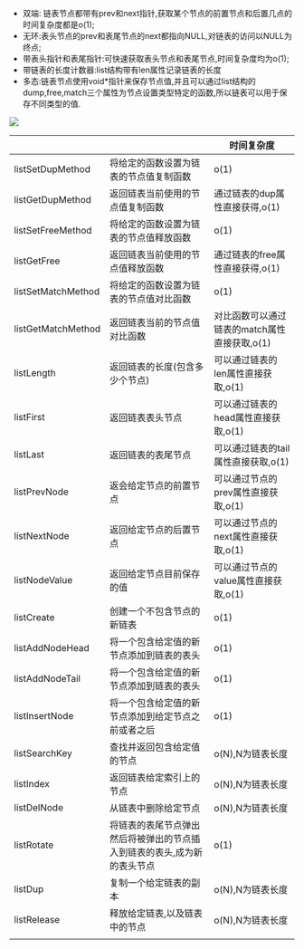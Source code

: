 + 双端: 链表节点都带有prev和next指针,获取某个节点的前置节点和后置几点的时间复杂度都是o(1);
+ 无环:表头节点的prev和表尾节点的next都指向NULL,对链表的访问以NULL为终点;
+ 带表头指针和表尾指针:可快速获取表头节点和表尾节点,时间复杂度均为o(1);
+ 带链表的长度计数器:list结构带有len属性记录链表的长度
+ 多态:链表节点使用void*指针来保存节点值,并且可以通过list结构的dump,free,match三个属性为节点设置类型特定的函数,所以链表可以用于保存不同类型的值.



 ![](https://tva1.sinaimg.cn/large/007S8ZIlgy1gf3leb25i2j30s50fvab1.jpg)

|                    |                                                              | 时间复杂度                                   |
| ------------------ | ------------------------------------------------------------ | -------------------------------------------- |
| listSetDupMethod   | 将给定的函数设置为链表的节点值复制函数                       | o(1)                                         |
| listGetDupMethod   | 返回链表当前使用的节点值复制函数                             | 通过链表的dup属性直接获得,o(1)               |
| listSetFreeMethod  | 将给定的函数设置为链表的节点值释放函数                       | o(1)                                         |
| listGetFree        | 返回链表当前使用的节点值释放函数                             | 通过链表的free属性直接获得,o(1)              |
| listSetMatchMethod | 将给定的函数设置为链表的节点值对比函数                       | o(1)                                         |
| listGetMatchMethod | 返回链表当前的节点值对比函数                                 | 对比函数可以通过链表的match属性直接获取,o(1) |
| listLength         | 返回链表的长度(包含多少个节点)                               | 可以通过链表的len属性直接获取,o(1)           |
| listFirst          | 返回链表表头节点                                             | 可以通过链表的head属性直接获取,o(1)          |
| listLast           | 返回链表的表尾节点                                           | 可以通过链表的tail属性直接获取,o(1)          |
| listPrevNode       | 返会给定节点的前置节点                                       | 可以通过节点的prev属性直接获取,o(1)          |
| listNextNode       | 返回给定节点的后置节点                                       | 可以通过节点的next属性直接获取,o(1)          |
| listNodeValue      | 返回给定节点目前保存的值                                     | 可以通过节点的value属性直接获取,o(1)         |
| listCreate         | 创建一个不包含节点的新链表                                   | o(1)                                         |
| listAddNodeHead    | 将一个包含给定值的新节点添加到链表的表头                     | o(1)                                         |
| listAddNodeTail    | 将一个包含给定值的新节点添加到链表的表头                     | o(1)                                         |
| listInsertNode     | 将一个包含给定值的新节点添加到给定节点之前或者之后           | o(1)                                         |
| listSearchKey      | 查找并返回包含给定值的节点                                   | o(N),N为链表长度                             |
| listIndex          | 返回链表给定索引上的节点                                     | o(N),N为链表长度                             |
| listDelNode        | 从链表中删除给定节点                                         | o(N),N为链表长度                             |
| listRotate         | 将链表的表尾节点弹出然后将被弹出的节点插入到链表的表头,成为新的表头节点 | o(1)                                         |
| listDup            | 复制一个给定链表的副本                                       | o(N),N为链表长度                             |
| listRelease        | 释放给定链表,以及链表中的节点                                | o(N),N为链表长度                             |
|                    |                                                              |                                              |

